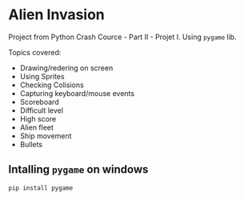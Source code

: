 # Alien Invasion

Project from Python Crash Cource - Part II - Projet I. Using `pygame` lib.

Topics covered:
- Drawing/redering on screen
- Using Sprites
- Checking Colisions
- Capturing keyboard/mouse events
- Scoreboard
- Difficult level
- High score
- Alien fleet
- Ship movement
- Bullets


## Intalling `pygame` on windows
`pip install pygame`